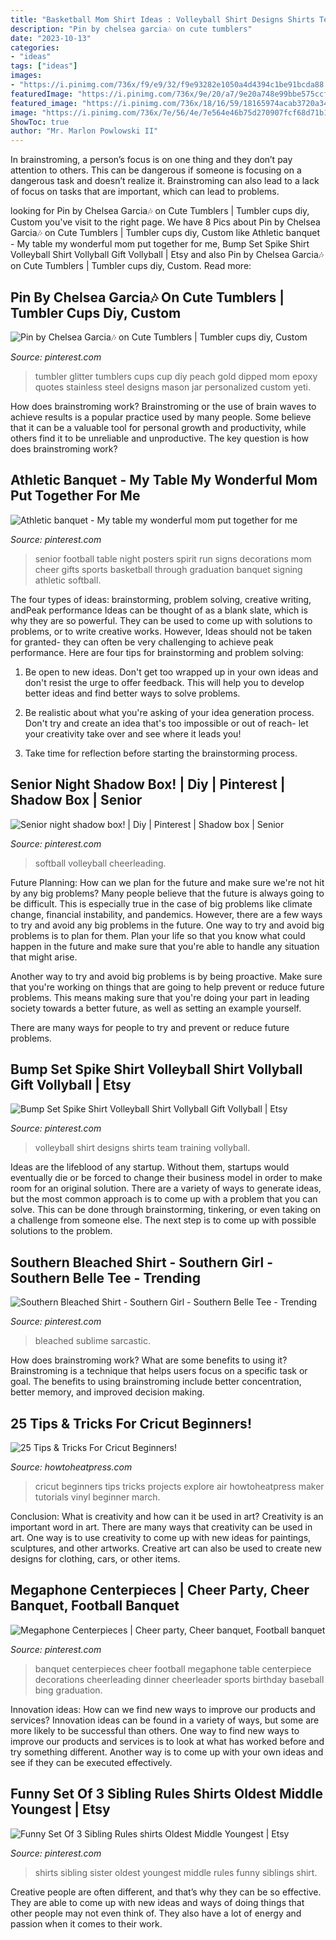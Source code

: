 ```yaml
---
title: "Basketball Mom Shirt Ideas : Volleyball Shirt Designs Shirts Team Training Vollyball"
description: "Pin by chelsea garcia🎶 on cute tumblers"
date: "2023-10-13"
categories:
- "ideas"
tags: ["ideas"]
images:
- "https://i.pinimg.com/736x/f9/e9/32/f9e93282e1050a4d4394c1be91bcda88.jpg"
featuredImage: "https://i.pinimg.com/736x/9e/20/a7/9e20a748e99bbe575ccf533c675b6c44.jpg"
featured_image: "https://i.pinimg.com/736x/18/16/59/18165974acab3720a349e69a29081f84.jpg"
image: "https://i.pinimg.com/736x/7e/56/4e/7e564e46b75d270907fcf68d71b1f560--cheerleading-centerpieces-cheer-banquet-centerpieces.jpg"
ShowToc: true
author: "Mr. Marlon Powlowski II"
---
```



In brainstroming, a person’s focus is on one thing and they don’t pay attention to others. This can be dangerous if someone is focusing on a dangerous task and doesn’t realize it. Brainstroming can also lead to a lack of focus on tasks that are important, which can lead to problems.

	

		
looking for Pin by Chelsea Garcia🎶 on Cute Tumblers | Tumbler cups diy, Custom you've visit to the right page. We have 8 Pics about Pin by Chelsea Garcia🎶 on Cute Tumblers | Tumbler cups diy, Custom like Athletic banquet - My table my wonderful mom put together for me, Bump Set Spike Shirt Volleyball Shirt Vollyball Gift Vollyball | Etsy and also Pin by Chelsea Garcia🎶 on Cute Tumblers | Tumbler cups diy, Custom. Read more:
		
    
## Pin By Chelsea Garcia🎶 On Cute Tumblers | Tumbler Cups Diy, Custom

<img loading=lazy src="https://i.pinimg.com/736x/18/16/59/18165974acab3720a349e69a29081f84.jpg" onerror="this.onerror=null;this.src='https://tse4.mm.bing.net/th?id=OIP.f9MAwpW3ICJD-6AR1IQr6AHaJ4&amp;pid=15.1';" alt="Pin by Chelsea Garcia🎶 on Cute Tumblers | Tumbler cups diy, Custom">

_Source: pinterest.com_

>tumbler glitter tumblers cups cup diy peach gold dipped mom epoxy quotes stainless steel designs mason jar personalized custom yeti. 

	

How does brainstroming work?
Brainstroming or the use of brain waves to achieve results is a popular practice used by many people. Some believe that it can be a valuable tool for personal growth and productivity, while others find it to be unreliable and unproductive. The key question is how does brainstroming work?

    
## Athletic Banquet - My Table My Wonderful Mom Put Together For Me

<img loading=lazy src="https://i.pinimg.com/736x/00/d1/db/00d1db17f3e7b8599cef43214b9c1cc5.jpg" onerror="this.onerror=null;this.src='https://tse4.mm.bing.net/th?id=OIP.TDMLd8svJJ2I1F85FDpKRwHaJ3&amp;pid=15.1';" alt="Athletic banquet - My table my wonderful mom put together for me">

_Source: pinterest.com_

>senior football table night posters spirit run signs decorations mom cheer gifts sports basketball through graduation banquet signing athletic softball. 

	

The four types of ideas: brainstorming, problem solving, creative writing, andPeak performance
Ideas can be thought of as a blank slate, which is why they are so powerful. They can be used to come up with solutions to problems, or to write creative works. However, Ideas should not be taken for granted- they can often be very challenging to achieve peak performance. Here are four tips for brainstorming and problem solving:
1. Be open to new ideas. Don't get too wrapped up in your own ideas and don't resist the urge to offer feedback. This will help you to develop better ideas and find better ways to solve problems.

2. Be realistic about what you're asking of your idea generation process. Don't try and create an idea that's too impossible or out of reach- let your creativity take over and see where it leads you!

3. Take time for reflection before starting the brainstorming process.

    
## Senior Night Shadow Box! | Diy | Pinterest | Shadow Box | Senior

<img loading=lazy src="https://i.pinimg.com/736x/9e/20/a7/9e20a748e99bbe575ccf533c675b6c44.jpg" onerror="this.onerror=null;this.src='https://tse4.mm.bing.net/th?id=OIP.SnabP3CmKXkmoV2TXAC-MwHaJ4&amp;pid=15.1';" alt="Senior night shadow box! | Diy | Pinterest | Shadow box | Senior">

_Source: pinterest.com_

>softball volleyball cheerleading. 

	

Future Planning: How can we plan for the future and make sure we're not hit by any big problems?
Many people believe that the future is always going to be difficult. This is especially true in the case of big problems like climate change, financial instability, and pandemics. However, there are a few ways to try and avoid any big problems in the future. 
One way to try and avoid big problems is to plan for them. Plan your life so that you know what could happen in the future and make sure that you're able to handle any situation that might arise. 

Another way to try and avoid big problems is by being proactive. Make sure that you're working on things that are going to help prevent or reduce future problems. This means making sure that you're doing your part in leading society towards a better future, as well as setting an example yourself. 

There are many ways for people to try and prevent or reduce future problems.

    
## Bump Set Spike Shirt Volleyball Shirt Vollyball Gift Vollyball | Etsy

<img loading=lazy src="https://i.pinimg.com/736x/f9/e9/32/f9e93282e1050a4d4394c1be91bcda88.jpg" onerror="this.onerror=null;this.src='https://tse1.mm.bing.net/th?id=OIP.wQ1RLDmv6lUZuH3mce60yQHaHa&amp;pid=15.1';" alt="Bump Set Spike Shirt Volleyball Shirt Vollyball Gift Vollyball | Etsy">

_Source: pinterest.com_

>volleyball shirt designs shirts team training vollyball. 

	

Ideas are the lifeblood of any startup. Without them, startups would eventually die or be forced to change their business model in order to make room for an original solution. There are a variety of ways to generate ideas, but the most common approach is to come up with a problem that you can solve. This can be done through brainstorming, tinkering, or even taking on a challenge from someone else. The next step is to come up with possible solutions to the problem.

    
## Southern Bleached Shirt - Southern Girl - Southern Belle Tee - Trending

<img loading=lazy src="https://i.pinimg.com/736x/fb/02/fc/fb02fcd09110aed1da94ef3be4012c83.jpg" onerror="this.onerror=null;this.src='https://tse4.mm.bing.net/th?id=OIP.2pKcKehGYHv30r-qYb4xcAHaHC&amp;pid=15.1';" alt="Southern Bleached Shirt - Southern Girl - Southern Belle Tee - Trending">

_Source: pinterest.com_

>bleached sublime sarcastic. 

	

How does brainstroming work? What are some benefits to using it?
Brainstroming is a technique that helps users focus on a specific task or goal. The benefits to using brainstroming include better concentration, better memory, and improved decision making.

    
## 25 Tips &amp; Tricks For Cricut Beginners!

<img loading=lazy src="https://www.howtoheatpress.com/wp-content/uploads/2017/12/25-Tips-Tricks-For-Cricut-Beginners.jpg" onerror="this.onerror=null;this.src='https://tse4.mm.bing.net/th?id=OIP._mGE4-XXSBcsW_Z0Zi4fCQHaUJ&amp;pid=15.1';" alt="25 Tips &amp; Tricks For Cricut Beginners!">

_Source: howtoheatpress.com_

>cricut beginners tips tricks projects explore air howtoheatpress maker tutorials vinyl beginner march. 

	

Conclusion: What is creativity and how can it be used in art?
Creativity is an important word in art. There are many ways that creativity can be used in art. One way is to use creativity to come up with new ideas for paintings, sculptures, and other artworks. Creative art can also be used to create new designs for clothing, cars, or other items.

    
## Megaphone Centerpieces | Cheer Party, Cheer Banquet, Football Banquet

<img loading=lazy src="https://i.pinimg.com/736x/7e/56/4e/7e564e46b75d270907fcf68d71b1f560--cheerleading-centerpieces-cheer-banquet-centerpieces.jpg" onerror="this.onerror=null;this.src='https://tse2.mm.bing.net/th?id=OIP.lHcvM2zzb2OgAxDLYqtUigHaNK&amp;pid=15.1';" alt="Megaphone Centerpieces | Cheer party, Cheer banquet, Football banquet">

_Source: pinterest.com_

>banquet centerpieces cheer football megaphone table centerpiece decorations cheerleading dinner cheerleader sports birthday baseball bing graduation. 

	

Innovation ideas: How can we find new ways to improve our products and services?
Innovation ideas can be found in a variety of ways, but some are more likely to be successful than others. One way to find new ways to improve our products and services is to look at what has worked before and try something different. Another way is to come up with your own ideas and see if they can be executed effectively.

    
## Funny Set Of 3 Sibling Rules Shirts Oldest Middle Youngest | Etsy

<img loading=lazy src="https://i.pinimg.com/736x/b7/8f/42/b78f42767548242ec044b44dc7bcfef3.jpg" onerror="this.onerror=null;this.src='https://tse4.mm.bing.net/th?id=OIP.mirOCm3sgvTPHhYSy7MwNwHaHa&amp;pid=15.1';" alt="Funny Set Of 3 Sibling Rules shirts Oldest Middle Youngest | Etsy">

_Source: pinterest.com_

>shirts sibling sister oldest youngest middle rules funny siblings shirt. 

	

Creative people are often different, and that’s why they can be so effective. They are able to come up with new ideas and ways of doing things that other people may not even think of. They also have a lot of energy and passion when it comes to their work.

